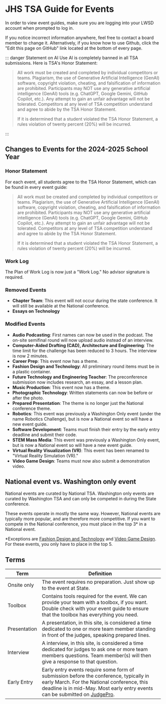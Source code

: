 # JHS TSA Guide for Events

In order to view event guides, make sure you are logging into your LWSD account when prompted to log in.

If you notice incorrect information anywhere, feel free to contact a board member to change it. Alternatively, if you know how to use Github, click the "Edit this page on GitHub" link located at the bottom of every page.

::: danger Statement on AI Use
AI is completely banned in all TSA submissions. Here is TSA's Honor Statement:

> All work must be created and completed by individual competitors or teams. Plagiarism, the use of Generative Artificial Intelligence (GenAI) software, copyright violation, cheating, and falsification of information are prohibited. Participants may NOT use any generative artificial intelligence (GenAI) tools (e.g. ChatGPT, Google Gemini, GitHub Copilot, etc.). Any attempt to gain an unfair advantage will not be tolerated. Competitors at any level of TSA competition understand and agree to abide by the TSA Honor Statement.
>
> If it is determined that a student violated the TSA Honor Statement, a rules violation of twenty percent (20%) will be incurred.

:::

## Changes to Events for the 2024-2025 School Year

### Honor Statement

For each event, all students agree to the TSA Honor Statement, which can be found in every event guide:

> All work must be created and completed by individual competitors or teams. Plagiarism, the use of Generative Artificial Intelligence (GenAI) software, copyright violation, cheating, and falsification of information are prohibited. Participants may NOT use any generative artificial intelligence (GenAI) tools (e.g. ChatGPT, Google Gemini, GitHub Copilot, etc.). Any attempt to gain an unfair advantage will not be tolerated. Competitors at any level of TSA competition understand and agree to abide by the TSA Honor Statement.
>
> If it is determined that a student violated the TSA Honor Statement, a rules violation of twenty percent (20%) will be incurred.

### Work Log

The Plan of Work Log is now just a "Work Log." No advisor signature is required.

### Removed Events

- **Chapter Team**: This event will not occur during the state conference. It will still be available at the National conference.
- **Essays on Technology**

### Modified Events

- **Audio Podcasting**: First names can now be used in the podcast. The on-site semifinal round will now upload audio instead of an interview.
- **Computer-Aided Drafting (CAD), Architecture and Engineering**: The time limit for the challenge has been reduced to 3 hours. The interview is now 2 minutes.
- **Career Prep**: This event now has a theme.
- **Fashion Design and Technology**: All preliminary round items must be in a plastic container.
- **Future Technology and Engineering Teacher**: The preconference submission now includes research, an essay, and a lesson plan.
- **Music Production**: This event now has a theme.
- **Photographic Technology**: Written statements can now be before or after the photo.
- **Prepared Presentation**: The theme is no longer just the National conference theme.
- **Robotics**: This event was previously a Washington Only event (under the name Robotics Challenge), but is now a National event so will have a new event guide.
- **Software Development**: Teams must finish their entry by the early entry deadline and submit their code.
- **STEM Mass Media**: This event was previously a Washington Only event, but is now a National event so will have a new event guide.
- **Virtual Reality Visualization (VR)**: This event has been renamed to "Virtual Reality Simulation (VR)."
- **Video Game Design**: Teams must now also submit a demonstration video.

## National event vs. Washington only event

National events are curated by National TSA. Washington only events are curated by Washington TSA and can only be competed in during the State conference.

These events operate in mostly the same way. However, National events are typically more popular, and are therefore more competitive. If you want to compete in the National conference, you must place in the top 3\* in a National event.

\*Exceptions are [Fashion Design and Technology](./events/Fashion-Design-and-Technology.md) and [Video Game Design](./events/Video-Game-Design.md). For these events, you only have to place in the top 5.

## Terms

| Term         | Definition                                                                                                                                                                                                                                                                                                 |
| ------------ | ---------------------------------------------------------------------------------------------------------------------------------------------------------------------------------------------------------------------------------------------------------------------------------------------------------- |
| Onsite only  | The event requires no preparation. Just show up to the event at State.                                                                                                                                                                                                                                     |
| Toolbox      | Contains tools required for the event. We can provide your team with a toolbox, if you want. Double check with your event guide to ensure that the toolbox has everything you need.                                                                                                                        |
| Presentation | A presentation, in this site, is considered a time dedicated to one or more team member standing in front of the judges, speaking prepared lines.                                                                                                                                                          |
| Interview    | A interview, in this site, is considered a time dedicated for judges to ask one or more team members questions. Team member(s) will then give a response to that question.                                                                                                                                 |
| Early Entry  | Early entry events require some form of submission before the conference, typically in early March. For the National conference, this deadline is in mid-May. Most early entry events can be submitted on [JudgePro](https://judgepro.registermychapter.com/org/jpwa-tsastate/conf/jpwa-tsastate/student). |
